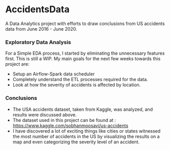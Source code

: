 # AccidentsData
A Data Analytics project with efforts to draw conclusions from US accidents data from June 2016 - June 2020.

### Exploratory Data Analysis 
For a Simple EDA process, I started by eliminating the unnecessary features first. This is still a WIP. My main goals for the next few weeks towards this project are: 
  * Setup an Airflow-Spark data scheduler 
  * Completely understand the ETL processes required for the data.
  * Look at how the severity of accidents is affected by location.


### Conclusions
* The USA accidents dataset, taken from Kaggle, was analyzed, and results were discussed above.
* The dataset used in this project can be found at : https://www.kaggle.com/sobhanmoosavi/us-accidents
* I have discovered a lot of exciting things like cities or states witnessed the most number of accidents in the US by visualizing the results on a map and even categorizing the severity level of an accident.

